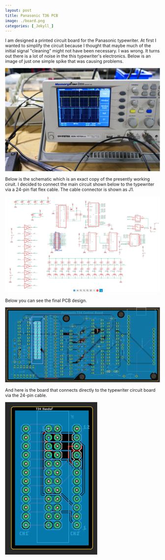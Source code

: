 ```yaml
---
layout: post
title: Panasonic T36 PCB
image: ./board.png
categories: [_Jekyll_]
---
```

I am designed a printed circuit board for the Panasonic typewriter. At first I wanted to simplify the circuit because I thought that maybe much of the initial signal "cleaning" might not have been necessary. I was wrong. It turns out there is a lot of noise in the this typewriter's electronics. Below is an image of just one simple spike that was causing problems. 

![spike](./spikes.jpg)

Below is the schematic which is an exact copy of the presently working ciruit. I decided to connect the main circuit shown below to the typewriter via a 24-pin flat flex cable. The cable connector is shown as J1.

![schematic](./sch.png)

Below you can see the final PCB design.

![board](./board.png)

And here is the board that connects directly to the typewriter circuit board via the 24-pin cable.

![connector](./con36.png)

